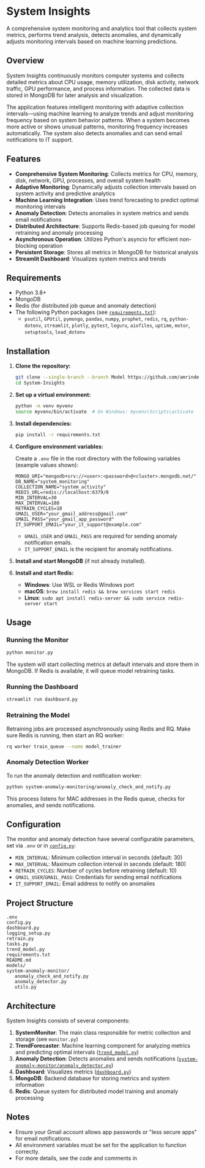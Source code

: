 # System Insights

A comprehensive system monitoring and analytics tool that collects system metrics, performs trend analysis, detects anomalies, and dynamically adjusts monitoring intervals based on machine learning predictions.

## Overview

System Insights continuously monitors computer systems and collects detailed metrics about CPU usage, memory utilization, disk activity, network traffic, GPU performance, and process information. The collected data is stored in MongoDB for later analysis and visualization.

The application features intelligent monitoring with adaptive collection intervals—using machine learning to analyze trends and adjust monitoring frequency based on system behavior patterns. When a system becomes more active or shows unusual patterns, monitoring frequency increases automatically. The system also detects anomalies and can send email notifications to IT support.

## Features

- **Comprehensive System Monitoring**: Collects metrics for CPU, memory, disk, network, GPU, processes, and overall system health
- **Adaptive Monitoring**: Dynamically adjusts collection intervals based on system activity and predictive analytics
- **Machine Learning Integration**: Uses trend forecasting to predict optimal monitoring intervals
- **Anomaly Detection**: Detects anomalies in system metrics and sends email notifications
- **Distributed Architecture**: Supports Redis-based job queuing for model retraining and anomaly processing
- **Asynchronous Operation**: Utilizes Python's asyncio for efficient non-blocking operation
- **Persistent Storage**: Stores all metrics in MongoDB for historical analysis
- **Streamlit Dashboard**: Visualizes system metrics and trends

## Requirements

- Python 3.8+
- MongoDB
- Redis (for distributed job queue and anomaly detection)
- The following Python packages (see [`requirements.txt`](requirements.txt)):
  - `psutil`, `GPUtil`, `pymongo`, `pandas`, `numpy`, `prophet`, `redis`, `rq`, `python-dotenv`, `streamlit`, `plotly`, `pytest`, `loguru`, `aiofiles`, `uptime`, `motor`, `setuptools`, `load_dotenv`

## Installation

1. **Clone the repository:**
   ```bash
   git clone --single-branch --branch Model https://github.com/amrinderguler/System-Insights.git
   cd System-Insights
   ```

2. **Set up a virtual environment:**
   ```bash
   python -m venv myvenv
   source myvenv/bin/activate  # On Windows: myvenv\Scripts\activate
   ```

3. **Install dependencies:**
   ```bash
   pip install -r requirements.txt
   ```

4. **Configure environment variables:**

   Create a `.env` file in the root directory with the following variables (example values shown):

   ```
   MONGO_URI="mongodb+srv://<user>:<password>@<cluster>.mongodb.net/"
   DB_NAME="system_monitoring"
   COLLECTION_NAME="system_activity"
   REDIS_URL=redis://localhost:6379/0
   MIN_INTERVAL=30
   MAX_INTERVAL=180
   RETRAIN_CYCLES=10
   GMAIL_USER="your_gmail_address@gmail.com"
   GMAIL_PASS="your_gmail_app_password"
   IT_SUPPORT_EMAIL="your_it_support@example.com"
   ```

   - `GMAIL_USER` and `GMAIL_PASS` are required for sending anomaly notification emails.
   - `IT_SUPPORT_EMAIL` is the recipient for anomaly notifications.

5. **Install and start MongoDB** (if not already installed).

6. **Install and start Redis:**
   - **Windows**: Use WSL or Redis Windows port
   - **macOS**: `brew install redis && brew services start redis`
   - **Linux**: `sudo apt install redis-server && sudo service redis-server start`

## Usage

### Running the Monitor

```bash
python monitor.py
```

The system will start collecting metrics at default intervals and store them in MongoDB. If Redis is available, it will queue model retraining tasks.

### Running the Dashboard

```bash
streamlit run dashboard.py
```

### Retraining the Model

Retraining jobs are processed asynchronously using Redis and RQ. Make sure Redis is running, then start an RQ worker:

```bash
rq worker train_queue --name model_trainer
```

### Anomaly Detection Worker

To run the anomaly detection and notification worker:

```bash
python system-anomaly-monitoring/anomaly_check_and_notify.py
```

This process listens for MAC addresses in the Redis queue, checks for anomalies, and sends notifications.

## Configuration

The monitor and anomaly detection have several configurable parameters, set via `.env` or in [`config.py`](config.py):

- `MIN_INTERVAL`: Minimum collection interval in seconds (default: 30)
- `MAX_INTERVAL`: Maximum collection interval in seconds (default: 180)
- `RETRAIN_CYCLES`: Number of cycles before retraining (default: 10)
- `GMAIL_USER`/`GMAIL_PASS`: Credentials for sending email notifications
- `IT_SUPPORT_EMAIL`: Email address to notify on anomalies

## Project Structure

```
.env
config.py
dashboard.py
logging_setup.py
retrain.py
tasks.py
trend_model.py
requirements.txt
README.md
models/
system-anomaly-monitor/
   anomaly_check_and_notify.py
   anomaly_detector.py
   utils.py
```

## Architecture

System Insights consists of several components:

1. **SystemMonitor**: The main class responsible for metric collection and storage (see `monitor.py`)
2. **TrendForecaster**: Machine learning component for analyzing metrics and predicting optimal intervals ([`trend_model.py`](trend_model.py))
3. **Anomaly Detection**: Detects anomalies and sends notifications ([`system-anomaly-monitor/anomaly_detector.py`](system-anomaly-monitor/anomaly_detector.py))
4. **Dashboard**: Visualizes metrics ([`dashboard.py`](dashboard.py))
5. **MongoDB**: Backend database for storing metrics and system information
6. **Redis**: Queue system for distributed model training and anomaly processing

## Notes

- Ensure your Gmail account allows app passwords or "less secure apps" for email notifications.
- All environment variables must be set for the application to function correctly.
- For more details, see the code and comments in